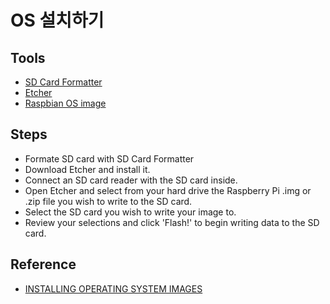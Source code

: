 # OS 설치하기

## Tools
- [SD Card Formatter](https://www.sdcard.org/downloads/formatter_4/)
- [Etcher](https://etcher.io/)
- [Raspbian OS image](https://www.raspberrypi.org/downloads/raspbian/)

## Steps
- Formate SD card with SD Card Formatter
- Download Etcher and install it.
- Connect an SD card reader with the SD card inside.
- Open Etcher and select from your hard drive the Raspberry Pi .img or  .zip file you wish to write to the SD card.
- Select the SD card you wish to write your image to.
- Review your selections and click 'Flash!' to begin writing data to the SD card.

## Reference
- [INSTALLING OPERATING SYSTEM IMAGES](https://www.raspberrypi.org/documentation/installation/installing-images/README.md)
